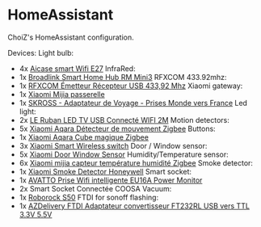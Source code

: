 # HomeAssistant

ChoiZ's HomeAssistant configuration.

Devices:
Light bulb:
- 4x [Aicase smart Wifi E27](https://www.amazon.fr/gp/product/B07BTQJG6J)
InfraRed:
- 1x [Broadlink Smart Home Hub RM Mini3](https://www.amazon.fr/gp/product/B07DPHG521)
RFXCOM 433.92mhz:
- 1x [RFXCOM Émetteur Récepteur USB 433,92 Mhz](https://www.amazon.fr/gp/product/B07HQYXCV5)
Xiaomi gateway:
- 1x [Xiaomi Mijia passerelle](https://fr.aliexpress.com/item/32821192659.html)
- 1x [SKROSS - Adaptateur de Voyage - Prises Monde vers France](https://www.amazon.fr/gp/product/B005P21MNW)
Led light:
- 2x [LE Ruban LED TV USB Connecté WIFI 2M](https://www.amazon.fr/gp/product/B07QXMZ7C8)
Motion detectors:
- 5x [Xiaomi Aqara Détecteur de mouvement Zigbee](https://fr.aliexpress.com/item/32828696729.html)
Buttons:
- 1x [Xiaomi Aqara Cube magique Zigbee](https://www.aliexpress.com/item/32854830262.html)
- 3x [Xiaomi Smart Wireless switch](https://www.aliexpress.com/item/32818007384.html)
Door / Window sensor:
- 5x [Xiaomi Door Window Sensor](https://www.aliexpress.com/item/32714904459.html)
Humidity/Temperature sensor:
- 6x [Xiaomi mijia capteur température humidité Zigbee](https://fr.aliexpress.com/item/32714410866.html)
Smoke detector:
- 1x [Xiaomi Smoke Detector Honeywell](https://www.aliexpress.com/item/32945252495.html)
Smart socket:
- 1x [AVATTO Prise Wifi intelligente EU16A Power Monitor](https://fr.aliexpress.com/item/33011753732.html)
- 2x Smart Socket Connectée COOSA
Vacuum:
- 1x [Roborock S50](https://fr.aliexpress.com/item/4000034980243.html)
FTDI for sonoff flashing:
- 1x [AZDelivery FTDI Adaptateur convertisseur FT232RL USB vers TTL 3.3V 5.5V](https://www.amazon.fr/gp/product/B01N9RZK6I)
